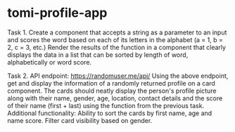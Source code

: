 # tomi-profile-app




Task 1.
Create a component that accepts a string as a parameter to an input and scores the word based on each
of its letters in the alphabet (a = 1, b = 2, c = 3, etc.)
Render the results of the function in a component that clearly displays the data in a list that can be
sorted by length of word, alphabetically or word score.

Task 2.
API endpoint: https://randomuser.me/api/
Using the above endpoint, get and display the information of a randomly returned profile on a card
component.
The cards should neatly display the person&#39;s profile picture along with their name, gender, age, location,
contact details and the score of their name (first + last) using the function from the previous task.
Additional functionality:
Ability to sort the cards by first name, age and name score.
Filter card visibility based on gender.
